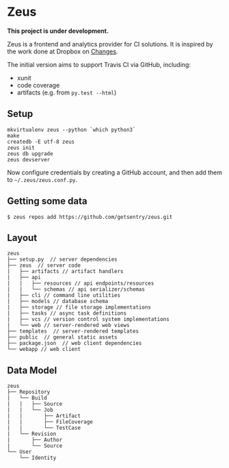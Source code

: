 # Zeus

**This project is under development.**

Zeus is a frontend and analytics provider for CI solutions. It is inspired by the work done at Dropbox on [Changes](https://github.com/dropbox/changes/).

The initial version aims to support Travis CI via GitHub, including:

- xunit
- code coverage
- artifacts (e.g. from ``py.test --html``)

## Setup

```shell
mkvirtualenv zeus --python `which python3`
make
createdb -E utf-8 zeus
zeus init
zeus db upgrade
zeus devserver
```

Now configure credentials by creating a GitHub account, and then add them to ``~/.zeus/zeus.conf.py``.

## Getting some data

```shell
$ zeus repos add https://github.com/getsentry/zeus.git
```

## Layout

```
zeus
├── setup.py  // server dependencies
├── zeus  // server code
|   ├── artifacts // artifact handlers
|   ├── api
|   |   ├── resources // api endpoints/resources
|   |   └── schemas // api serializer/schemas
|   ├── cli // command line utilities
|   ├── models // database schema
|   ├── storage // file storage implementations
|   ├── tasks // async task definitions
|   ├── vcs // version control system implementations
|   └── web // server-rendered web views
├── templates  // server-rendered templates
├── public  // general static assets
├── package.json  // web client dependencies
└── webapp // web client
```

## Data Model

```
zeus
├── Repository
|   └── Build
|   |   ├── Source
|   |   └── Job
|   |       ├── Artifact
|   |       ├── FileCoverage
|   |       └── TestCase
|   └── Revision
|       ├── Author
|       └── Source
└── User
    └── Identity
```
